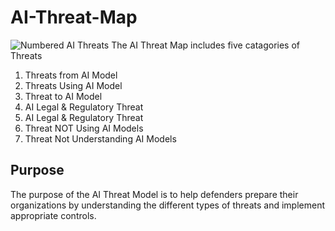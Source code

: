 # AI-Threat-Map
![Numbered AI Threats](Numbered-AI-Threat-Map.png)
The AI Threat Map includes five catagories of Threats
1. Threats from AI Model
2. Threats Using AI Model
3. Threat to AI Model
4. AI Legal & Regulatory Threat
5. AI Legal & Regulatory Threat
6. Threat NOT Using AI Models
7. Threat Not Understanding AI Models 
## Purpose 
The purpose of the AI Threat Model is to help defenders prepare their organizations by understanding the different types of threats and implement appropriate controls.
